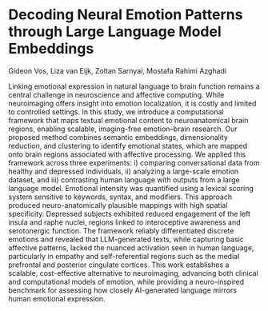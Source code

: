 # Decoding Neural Emotion Patterns through Large Language Model Embeddings

Gideon Vos, Liza van Eijk, Zoltan Sarnyai, Mostafa Rahimi Azghadi

Linking emotional expression in natural language to brain function remains a central challenge in neuroscience and affective computing. While neuroimaging offers insight into emotion localization, it is costly and limited to controlled settings. In this study, we introduce a computational framework that maps textual emotional content to neuroanatomical brain regions, enabling scalable, imaging-free emotion–brain research. Our proposed method combines semantic embeddings, dimensionality reduction, and clustering to identify emotional states, which are mapped onto brain regions associated with affective processing. We applied this framework across three experiments: i) comparing conversational data from healthy and depressed individuals, ii) analyzing a large-scale emotion dataset, and iii) contrasting human language with outputs from a large language model. Emotional intensity was quantified using a lexical scoring system sensitive to keywords, syntax, and modifiers. This approach produced neuro-anatomically plausible mappings with high spatial specificity. Depressed subjects exhibited reduced engagement of the left insula and raphe nuclei, regions linked to interoceptive awareness and serotonergic function. The framework reliably differentiated discrete emotions and revealed that LLM-generated texts, while capturing basic affective patterns, lacked the nuanced activation seen in human language, particularly in empathy and self-referential regions such as the medial prefrontal and posterior cingulate cortices. This work establishes a scalable, cost-effective alternative to neuroimaging, advancing both clinical and computational models of emotion, while providing a neuro-inspired benchmark for assessing how closely AI-generated language mirrors human emotional expression.
